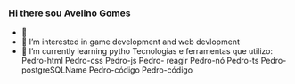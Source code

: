 ### Hi there  sou Avelino Gomes

- 👋
- 👀 I’m interested in game development and web devlopment
- 🌱 I’m currently learning pytho
Tecnologias e ferramentas que utilizo:
Pedro-html Pedro-css Pedro-js Pedro- reagir Pedro-nó Pedro-ts Pedro-postgreSQLName Pedro-código Pedro-código
